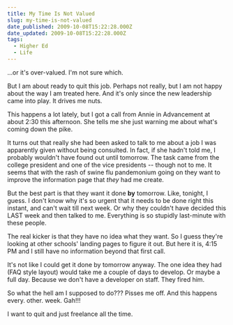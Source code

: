 ```yaml
---
title: My Time Is Not Valued
slug: my-time-is-not-valued
date_published: 2009-10-08T15:22:28.000Z
date_updated: 2009-10-08T15:22:28.000Z
tags:
  - Higher Ed
  - Life
---
```


...or it's over-valued. I'm not sure which.

But I am about ready to quit this job. Perhaps not really, but I am not happy about the way I am treated here. And it's only since the new leadership came into play. It drives me nuts.

This happens a lot lately, but I got a call from Annie in Advancement at about 2:30 this afternoon. She tells me she just warning me about what's coming down the pike.

It turns out that really she had been asked to talk to me about a job I was apparently given without being consulted. In fact, if she hadn't told me, I probably wouldn't have found out until tomorrow. The task came from the college president and one of the vice presidents -- though not to me. It seems that with the rash of swine flu pandemonium going on they want to improve the information page that *they* had me create.

But the best part is that they want it done **by** tomorrow. Like, tonight, I guess. I don't know why it's so urgent that it needs to be done right this instant, and can't wait till next week. Or why they couldn't have decided this LAST week and then talked to me. Everything is so stupidly last-minute with these people.

The real kicker is that they have no idea what they want. So I guess they're looking at other schools' landing pages to figure it out. But here it is, 4:15 PM and I still have no information beyond that first call.

It's not like I could get it done by tomorrow anyway. The one idea they had (FAQ style layout) would take me a couple of days to develop. Or maybe a full day. Because we don't have a developer on staff. They fired him.

So what the hell am I supposed to do??? Pisses me off. And this happens every. other. week. Gah!!!

I want to quit and just freelance all the time.
